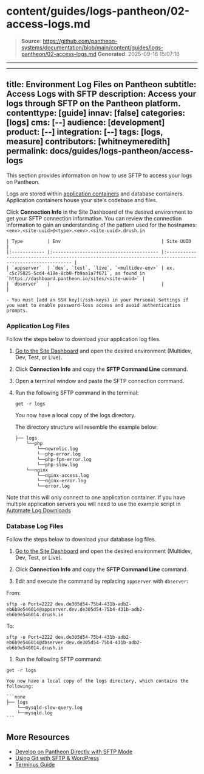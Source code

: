 # content/guides/logs-pantheon/02-access-logs.md

> **Source**: https://github.com/pantheon-systems/documentation/blob/main/content/guides/logs-pantheon/02-access-logs.md
> **Generated**: 2025-09-16 15:07:18

---

---
title: Environment Log Files on Pantheon
subtitle: Access Logs with SFTP
description: Access your logs through SFTP on the Pantheon platform.
contenttype: [guide]
innav: [false]
categories: [logs]
cms: [--]
audience: [development]
product: [--]
integration: [--]
tags: [logs, measure]
contributors: [whitneymeredith]
permalink: docs/guides/logs-pantheon/access-logs
---

This section provides information on how to use SFTP to access your logs on Pantheon.

Logs are stored within [application containers](/application-containers) and database containers. Application containers house your site's codebase and files.

Click **Connection Info** in the Site Dashboard of the desired environment to get your SFTP connection information. You can review the connection information to gain an understanding of the pattern used for the hostnames: `<env>.<site-uuid>@<type>.<env>.<site-uuid>.drush.in`

    | Type         | Env                                     | Site UUID                                                                                                 |
    |:------------ |:--------------------------------------- |:--------------------------------------------------------------------------------------------------------- |
    | `appserver`  | `dev`, `test`, `live`, `<multidev-env>` | ex. `c5c75825-5cd4-418e-8cb0-fb9aa1a7f671`, as found in `https://dashboard.pantheon.io/sites/<site-uuid>` |
    | `dbserver`   |                                         |                                                                                                           |

    - You must [add an SSH key](/ssh-keys) in your Personal Settings if you want to enable password-less access and avoid authentication prompts.


### Application Log Files

Follow the steps below to download your application log files.

1. [Go to the Site Dashboard](/guides/account-mgmt/workspace-sites-teams/sites#site-dashboard) and open the desired environment (Multidev, Dev, Test, or Live).

1. Click **Connection Info** and copy the **SFTP Command Line** command.

1. Open a terminal window and paste the SFTP connection command.

1. Run the following SFTP command in the terminal:

   ```none
   get -r logs
   ```

    You now have a local copy of the logs directory.

    The directory structure will resemble the example below:

    ```none
    ├── logs
        └──php
            └──newrelic.log
            └──php-error.log
            └──php-fpm-error.log
            └──php-slow.log
        └──nginx
            └──nginx-access.log
            └──nginx-error.log
            └──error.log
    ```

Note that this will only connect to one application container. If you have multiple application servers you will need to use the example script in [Automate Log Downloads](/guides/logs-pantheon/automate-log-downloads)

### Database Log Files

Follow the steps below to download your database log files.

1. [Go to the Site Dashboard](/guides/account-mgmt/workspace-sites-teams/sites#site-dashboard) and open the desired environment (Multidev, Dev, Test, or Live).

1. Click **Connection Info** and copy the **SFTP Command Line** command.

1. Edit and execute the command by replacing `appserver` with `dbserver`:

 From:

 ```bash{promptUser: user}
 sftp -o Port=2222 dev.de305d54-75b4-431b-adb2-eb6b9e546014@appserver.dev.de305d54-75b4-431b-adb2-eb6b9e546014.drush.in
 ```

 To:

 ```bash{promptUser: user}
 sftp -o Port=2222 dev.de305d54-75b4-431b-adb2-eb6b9e546014@dbserver.dev.de305d54-75b4-431b-adb2-eb6b9e546014.drush.in
 ```

1. Run the following SFTP command:

 ```none
 get -r logs
 ```

    You now have a local copy of the logs directory, which contains the following:

    ```none
    ├── logs
        └──mysqld-slow-query.log
        └──mysqld.log
    ```

## More Resources

- [Develop on Pantheon Directly with SFTP Mode](/guides/sftp)
- [Using Git with SFTP & WordPress](/guides/wordpress-git/)
- [Terminus Guide](/terminus)
